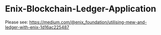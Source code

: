 # Enix-Blockchain-Ledger-Application
Please see: https://medium.com/@enix_foundation/utilising-mew-and-ledger-with-enix-1d16ac225487
